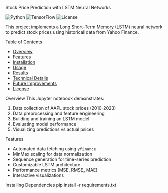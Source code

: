 Stock Price Prediction with LSTM Neural Networks

![Python](https://img.shields.io/badge/Python-3.7%2B-blue)
![TensorFlow](https://img.shields.io/badge/TensorFlow-2.x-orange)
![License](https://img.shields.io/badge/License-MIT-green)

This project implements a Long Short-Term Memory (LSTM) neural network to predict stock prices using historical data from Yahoo Finance.

 Table of Contents
- [Overview](#overview)
- [Features](#features)
- [Installation](#installation)
- [Usage](#usage)
- [Results](#results)
- [Technical Details](#technical-details)
- [Future Improvements](#future-improvements)
- [License](#license)

 Overview
This Jupyter notebook demonstrates:
1. Data collection of AAPL stock prices (2010-2023)
2. Data preprocessing and feature engineering
3. Building and training an LSTM model
4. Evaluating model performance
5. Visualizing predictions vs actual prices

 Features
- Automated data fetching using `yfinance`
- MinMax scaling for data normalization
- Sequence generation for time-series prediction
- Customizable LSTM architecture
- Performance metrics (MSE, RMSE, MAE)
- Interactive visualizations
  
 Installing Dependencies
  pip install -r requirements.txt
